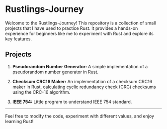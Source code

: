 # Rustlings-Journey

Welcome to the Rustlings-Journey! This repository is a collection of small projects that I have used to practice Rust. It provides a hands-on experience for beginners like me to experiment with Rust and explore its key features.

## Projects

1. **Pseudorandom Number Generator:** A simple implementation of a pseudorandom number generator in Rust.

2. **Checksum CRC16 Maker:** An implementation of a checksum CRC16 maker in Rust, calculating cyclic redundancy check (CRC) checksums using the CRC-16 algorithm.

3. **IEEE 754:** Little program to understand IEEE 754 standard.
____

Feel free to modify the code, experiment with different values, and enjoy learning Rust!
